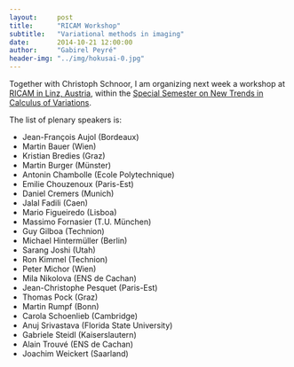 ```yaml
---
layout:     post
title:      "RICAM Workshop"
subtitle:   "Variational methods in imaging"
date:       2014-10-21 12:00:00
author:     "Gabirel Peyré"
header-img: "../img/hokusai-0.jpg"
---
```


Together with Christoph Schnoor, I am organizing next week a workshop at [RICAM in Linz, Austria](http://www.ricam.oeaw.ac.at/specsem/specsem2014/workshop2/), within the [Special Semester on New Trends in Calculus of Variations](http://www.ricam.oeaw.ac.at/specsem/specsem2014).

The list of plenary speakers is:

* Jean-François Aujol (Bordeaux)
* Martin Bauer (Wien)
* Kristian Bredies (Graz)
* Martin Burger (Münster)
* Antonin Chambolle (Ecole Polytechnique)
* Emilie Chouzenoux (Paris-Est)
* Daniel Cremers (Munich)
* Jalal Fadili (Caen)
* Mario Figueiredo (Lisboa)
* Massimo Fornasier (T.U. München)
* Guy Gilboa (Technion)
* Michael Hintermüller (Berlin)
* Sarang Joshi (Utah)
* Ron Kimmel (Technion)
* Peter Michor (Wien)
* Mila Nikolova (ENS de Cachan)
* Jean-Christophe Pesquet (Paris-Est)
* Thomas Pock (Graz)
* Martin Rumpf (Bonn)
* Carola Schoenlieb (Cambridge)
* Anuj Srivastava (Florida State University)
* Gabriele Steidl (Kaiserslautern)
* Alain Trouvé (ENS de Cachan)
* Joachim Weickert (Saarland)
